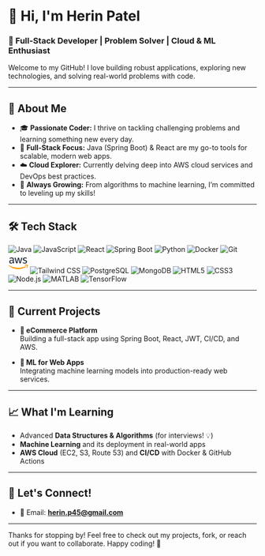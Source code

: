 # 👋 Hi, I'm Herin Patel

### 🚀 Full-Stack Developer | Problem Solver | Cloud & ML Enthusiast

Welcome to my GitHub! I love building robust applications, exploring new technologies, and solving real-world problems with code.

---

## 🌟 About Me

- 🎓 **Passionate Coder:** I thrive on tackling challenging problems and learning something new every day.
- 💼 **Full-Stack Focus:** Java (Spring Boot) & React are my go-to tools for scalable, modern web apps.
- ☁️ **Cloud Explorer:** Currently delving deep into AWS cloud services and DevOps best practices.
- 🧠 **Always Growing:** From algorithms to machine learning, I’m committed to leveling up my skills!

---

## 🛠️ Tech Stack

<p>
  <img src="https://cdn.jsdelivr.net/gh/devicons/devicon/icons/java/java-original.svg" width="40" title="Java"/>
  <img src="https://cdn.jsdelivr.net/gh/devicons/devicon/icons/javascript/javascript-original.svg" width="40" title="JavaScript"/>
  <img src="https://cdn.jsdelivr.net/gh/devicons/devicon/icons/react/react-original.svg" width="40" title="React"/>
  <img src="https://cdn.jsdelivr.net/gh/devicons/devicon/icons/spring/spring-original.svg" width="40" title="Spring Boot"/>
  <img src="https://cdn.jsdelivr.net/gh/devicons/devicon/icons/python/python-original.svg" width="40" title="Python"/>
  <img src="https://cdn.jsdelivr.net/gh/devicons/devicon/icons/docker/docker-original.svg" width="40" title="Docker"/>
  <img src="https://cdn.jsdelivr.net/gh/devicons/devicon/icons/git/git-original.svg" width="40" title="Git"/>
  <img src="https://raw.githubusercontent.com/devicons/devicon/master/icons/amazonwebservices/amazonwebservices-original-wordmark.svg" width="40" title="AWS"/>
  <img src="https://www.vectorlogo.zone/logos/tailwindcss/tailwindcss-icon.svg" width="40" title="Tailwind CSS"/>
  <img src="https://cdn.jsdelivr.net/gh/devicons/devicon/icons/postgresql/postgresql-original.svg" width="40" title="PostgreSQL"/>
  <img src="https://cdn.jsdelivr.net/gh/devicons/devicon/icons/mongodb/mongodb-original.svg" width="40" title="MongoDB"/>
  <img src="https://cdn.jsdelivr.net/gh/devicons/devicon/icons/html5/html5-original.svg" width="40" title="HTML5"/>
  <img src="https://cdn.jsdelivr.net/gh/devicons/devicon/icons/css3/css3-original.svg" width="40" title="CSS3"/>
  <img src="https://cdn.jsdelivr.net/gh/devicons/devicon/icons/nodejs/nodejs-original.svg" width="40" title="Node.js"/>
  <img src="https://cdn.jsdelivr.net/gh/devicons/devicon/icons/matlab/matlab-original.svg" width="40" title="MATLAB"/>
  <img src="https://cdn.jsdelivr.net/gh/devicons/devicon/icons/tensorflow/tensorflow-original.svg" width="40" title="TensorFlow"/>
</p>

---

## 🚧 Current Projects

- **🛒 eCommerce Platform**  
  Building a full-stack app using Spring Boot, React, JWT, CI/CD, and AWS.

- **🤖 ML for Web Apps**  
  Integrating machine learning models into production-ready web services.

---

## 📈 What I'm Learning

- Advanced **Data Structures & Algorithms** (for interviews! 💡)
- **Machine Learning** and its deployment in real-world apps
- **AWS Cloud** (EC2, S3, Route 53) and **CI/CD** with Docker & GitHub Actions

---

## 💬 Let's Connect!

- 💌 Email: **herin.p45@gmail.com**

---

Thanks for stopping by! Feel free to check out my projects, fork, or reach out if you want to collaborate. Happy coding! 🚀
